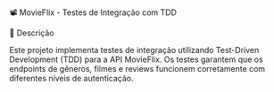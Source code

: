 📽️ MovieFlix - Testes de Integração com TDD



📌 Descrição

Este projeto implementa testes de integração utilizando Test-Driven Development (TDD) para a API MovieFlix. Os testes garantem que os endpoints de gêneros, filmes e reviews funcionem corretamente com diferentes níveis de autenticação.